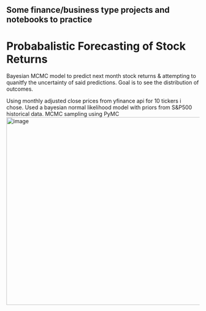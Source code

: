 ## Some finance/business type projects and notebooks to practice

# Probabalistic Forecasting of Stock Returns

Bayesian MCMC model to predict next month stock returns & attempting to quanitfy the uncertainty of said predictions. Goal is to see the distribution of outcomes. 

Using monthly adjusted close prices from yfinance api for 10 tickers i chose.
Used a bayesian normal likelihood model with priors from S&P500 historical data. MCMC sampling using PyMC
<img width="790" height="490" alt="image" src="https://github.com/user-attachments/assets/cc144533-524e-4fc8-8f69-8bac79d63f6a" />
